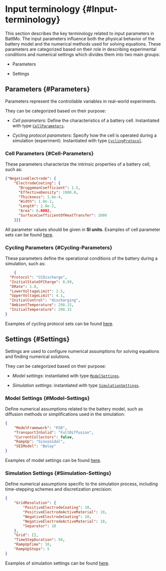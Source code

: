
# Input terminology {#Input-terminology}

This section describes the key terminology related to input parameters in BattMo. The input parameters influence both the physical behavior of the battery model and the numerical methods used for solving equations. These parameters are categorized based on their role in describing experimental conditions and numerical settings which divides them into two main groups:
- Parameters 
  
- Settings 
  

## Parameters {#Parameters}

Parameters represent the controllable variables in real-world experiments.

They can be categorized based on their purpose:
- _Cell parameters_: Define the characteristics of a battery cell. Instantiated with type [`CellParameters`](/manuals/api_documentation/highlevel#BattMo.CellParameters).
  
- _Cycling protocol parameters_: Specify how the cell is operated during a simulation (experiment). Instantiated with type [`CyclingProtocol`](/manuals/api_documentation/highlevel#BattMo.CyclingProtocol).
  

### Cell Parameters {#Cell-Parameters}

These parameters characterize the intrinsic properties of a battery cell, such as:

```json
{"NegativeElectrode": {
    "ElectrodeCoating": {
      "BruggemanCoefficient": 1.5,
      "EffectiveDensity": 1900.0,
      "Thickness": 1.0e-4,
      "Width": 1.0e-2,
      "Length": 2.0e-2,
      "Area": 0.0002,
      "SurfaceCoefficientOfHeatTransfer": 1000
    }}}
```


All parameter values should be given in **SI units**. Examples of cell parameter sets can be found [here](https://github.com/BattMoTeam/BattMo.jl/blob/main/test/data/jsonfiles/cell_parameters).

### Cycling Parameters {#Cycling-Parameters}

These parameters define the operational conditions of the battery during a simulation, such as:

```json
    {
  "Protocol": "CCDischarge",
  "InitialStateOfCharge": 0.99,
  "DRate": 1.0,
  "LowerVoltageLimit": 2.5,
  "UpperVoltageLimit": 4.1,
  "InitialControl": "discharging",
  "AmbientTemperature": 298.15,
  "InitialTemperature": 298.15
}
```


Examples of cycling protocol sets can be found [here](https://github.com/BattMoTeam/BattMo.jl/blob/main/test/data/jsonfiles/cycling_protocol).

## Settings {#Settings}

Settings are used to configure numerical assumptions for solving equations and finding numerical solutions.

They can be categorized based on their purpose:
- _Model settings_: instantiated with type [`ModelSettings`](/manuals/api_documentation/highlevel#BattMo.ModelSettings).
  
- _Simulation settings_: instantiated with type [`SimulationSettings`](/manuals/api_documentation/highlevel#BattMo.SimulationSettings).
  

### Model Settings {#Model-Settings}

Define numerical assumptions related to the battery model, such as diffusion methods or simplifications used in the simulation:

```json
{
    "ModelFramework": "P2D",
    "TransportInSolid": "FullDiffusion",
    "CurrentCollectors": false,
    "RampUp": "Sinusoidal",
    "SEIModel": "Bolay"
}
```


Examples of model settings can be found [here](https://github.com/BattMoTeam/BattMo.jl/blob/main/test/data/jsonfiles/model_settings).

### Simulation Settings {#Simulation-Settings}

Define numerical assumptions specific to the simulation process, including time-stepping schemes and discretization precision:

```json
{
    "GridResolution": {
        "PositiveElectrodeCoating": 10,
        "PositiveElectrodeActiveMaterial": 10,
        "NegativeElectrodeCoating": 10,
        "NegativeElectrodeActiveMaterial": 10,
        "Separator": 10
    },
    "Grid": [],
    "TimeStepDuration": 50,
    "RampUpTime": 10,
    "RampUpSteps": 5
}
```


Examples of simulation settings can be found [here](https://github.com/BattMoTeam/BattMo.jl/blob/main/test/data/jsonfiles/simulation_settings).
